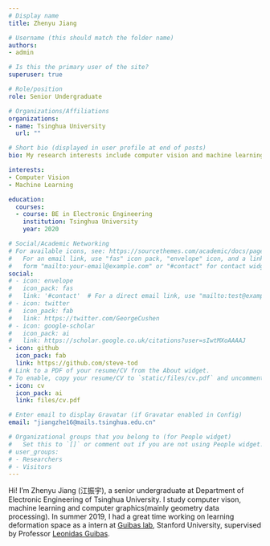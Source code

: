 ```yaml
---
# Display name
title: Zhenyu Jiang

# Username (this should match the folder name)
authors:
- admin

# Is this the primary user of the site?
superuser: true

# Role/position
role: Senior Undergraduate

# Organizations/Affiliations
organizations:
- name: Tsinghua University
  url: ""

# Short bio (displayed in user profile at end of posts)
bio: My research interests include computer vision and machine learning.

interests:
- Computer Vision
- Machine Learning

education:
  courses:
  - course: BE in Electronic Engineering
    institution: Tsinghua University
    year: 2020

# Social/Academic Networking
# For available icons, see: https://sourcethemes.com/academic/docs/page-builder/#icons
#   For an email link, use "fas" icon pack, "envelope" icon, and a link in the
#   form "mailto:your-email@example.com" or "#contact" for contact widget.
social:
# - icon: envelope
#   icon_pack: fas
#   link: '#contact'  # For a direct email link, use "mailto:test@example.org".
# - icon: twitter
#   icon_pack: fab
#   link: https://twitter.com/GeorgeCushen
# - icon: google-scholar
#   icon_pack: ai
#   link: https://scholar.google.co.uk/citations?user=sIwtMXoAAAAJ
- icon: github
  icon_pack: fab
  link: https://github.com/steve-tod
# Link to a PDF of your resume/CV from the About widget.
# To enable, copy your resume/CV to `static/files/cv.pdf` and uncomment the lines below.
- icon: cv
  icon_pack: ai
  link: files/cv.pdf

# Enter email to display Gravatar (if Gravatar enabled in Config)
email: "jiangzhe16@mails.tsinghua.edu.cn"

# Organizational groups that you belong to (for People widget)
#   Set this to `[]` or comment out if you are not using People widget.
# user_groups:
# - Researchers
# - Visitors
---
```


Hi! I’m Zhenyu Jiang (江振宇), a senior undergraduate at Department of Electronic Engineering of Tsinghua University. I study computer vison, machine learning and computer graphics(mainly geometry data processing). In summer 2019, I had a great time working on learning deformation space as a intern at [Guibas lab](https://geometry.stanford.edu/), Stanford University, supervised by Professor [Leonidas Guibas](https://geometry.stanford.edu/member/guibas/index.html).

